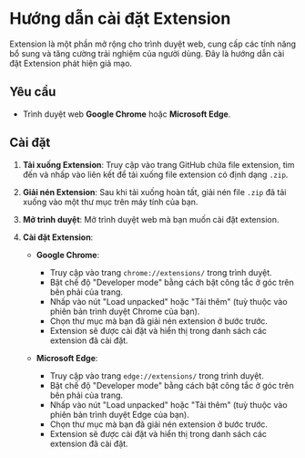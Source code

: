 # Hướng dẫn cài đặt Extension

Extension là một phần mở rộng cho trình duyệt web, cung cấp các tính năng bổ sung và tăng cường trải nghiệm của người dùng. Đây là hướng dẫn cài đặt Extension phát hiện giả mạo.

## Yêu cầu

- Trình duyệt web **Google Chrome** hoặc **Microsoft Edge**.

## Cài đặt

1. **Tải xuống Extension**: Truy cập vào trang GitHub chứa file extension, tìm đến và nhấp vào liên kết để tải xuống file extension có định dạng `.zip`.

2. **Giải nén Extension**: Sau khi tải xuống hoàn tất, giải nén file `.zip` đã tải xuống vào một thư mục trên máy tính của bạn.

3. **Mở trình duyệt**: Mở trình duyệt web mà bạn muốn cài đặt extension.

4. **Cài đặt Extension**:

   - **Google Chrome**:
     - Truy cập vào trang `chrome://extensions/` trong trình duyệt.
     - Bật chế độ "Developer mode" bằng cách bật công tắc ở góc trên bên phải của trang.
     - Nhấp vào nút "Load unpacked" hoặc "Tải thêm" (tuỳ thuộc vào phiên bản trình duyệt Chrome của bạn).
     - Chọn thư mục mà bạn đã giải nén extension ở bước trước.
     - Extension sẽ được cài đặt và hiển thị trong danh sách các extension đã cài đặt.

   - **Microsoft Edge**:
     - Truy cập vào trang `edge://extensions/` trong trình duyệt.
     - Bật chế độ "Developer mode" bằng cách bật công tắc ở góc trên bên phải của trang.
     - Nhấp vào nút "Load unpacked" hoặc "Tải thêm" (tuỳ thuộc vào phiên bản trình duyệt Edge của bạn).
     - Chọn thư mục mà bạn đã giải nén extension ở bước trước.
     - Extension sẽ được cài đặt và hiển thị trong danh sách các extension đã cài đặt.

